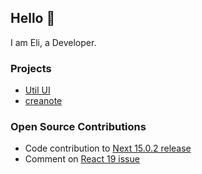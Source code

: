 ## Hello 👋
I am Eli, a Developer.

### Projects

- [Util UI](https://utilui.com/)
- [creanote](https://github.com/elitalpa/creanote)

### Open Source Contributions

- Code contribution to [Next 15.0.2 release](https://github.com/vercel/next.js/releases/tag/v15.0.2)
- Comment on [React 19 issue](https://github.com/facebook/react/issues/29898#issuecomment-2494980573)

<!--
**elitalpa/elitalpa** is a ✨ _special_ ✨ repository because its `README.md` (this file) appears on your GitHub profile.

Here are some ideas to get you started:

- 🔭 I’m currently working on ...
- 🌱 I’m currently learning ...
- 👯 I’m looking to collaborate on ...
- 🤔 I’m looking for help with ...
- 💬 Ask me about ...
- 📫 How to reach me: ...
- 😄 Pronouns: ...
- ⚡ Fun fact: ...
-->

